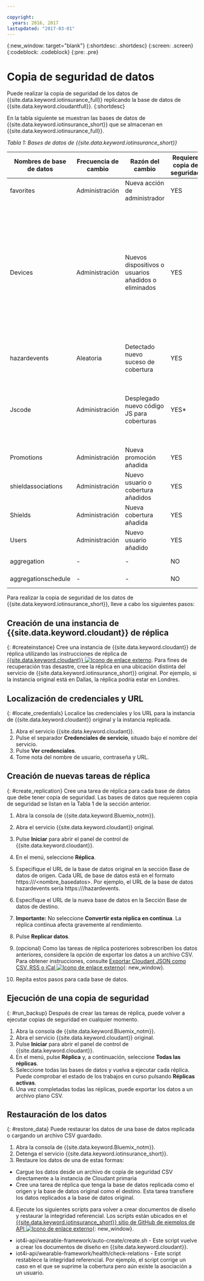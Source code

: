 ```yaml
---

copyright:
  years: 2016, 2017
lastupdated: "2017-03-01"
---
```


<!-- Common attributes used in the template are defined as follows: -->
{:new_window: target="blank"}
{:shortdesc: .shortdesc}
{:screen: .screen}
{:codeblock: .codeblock}
{:pre: .pre}



<!-- {{site.data.keyword.iotinsurance_full}}  {{site.data.keyword.iotinsurance_short}}  -->

# Copia de seguridad de datos
Puede realizar la copia de seguridad de los datos de {{site.data.keyword.iotinsurance_full}} replicando la base de datos de {{site.data.keyword.cloudantfull}}.
{:shortdesc}

En la tabla siguiente se muestran las bases de datos de {{site.data.keyword.iotinsurance_short}} que se almacenan en {{site.data.keyword.iotinsurance_full}}.

*Tabla 1: Bases de datos de {{site.data.keyword.iotinsurance_short}}*

Nombres de base de datos| Frecuencia de cambio| Razón del cambio | Requiere copia de seguridad | Comentarios
------------- | -------------| -------------| -------------| -------------
favorites|Administración|Nueva acción de administrador|YES|-
Devices|Administración|Nuevos dispositivos o usuarios añadidos o eliminados|YES| El transformador genera una tabla de forma dinámica en la memoria y la rellena con datos del proveedor del dispositivo. Para pasarelas conectadas directamente, esta tabla almacena los dispositivos.
hazardevents|Aleatoria|Detectado nuevo suceso de cobertura|YES|-
Jscode|Administración|Desplegado nuevo código JS para coberturas|YES*| De forma opcional, el administrador puede omitir la copia de seguridad y desplegar una versión nueva del código JS.
Promotions|Administración|Nueva promoción añadida|YES|-
shieldassociations|Administración|Nuevo usuario o cobertura añadidos|YES|-
Shields|Administración|Nueva cobertura añadida|YES|-
Users|Administración|Nuevo usuario añadido|YES|-
aggregation|-|-|NO|Se puede volver a crear.
aggregationschedule|-|-| NO|Se puede volver a crear.

Para realizar la copia de seguridad de los datos de {{site.data.keyword.iotinsurance_short}}, lleve a cabo los siguientes pasos:

## Creación de una instancia de {{site.data.keyword.cloudant}} de réplica
{: #createinstance}
Cree una instancia de {{site.data.keyword.cloudant}} de réplica utilizando las instrucciones de réplica de [{{site.data.keyword.cloudant}} ![Icono de enlace externo](../../icons/launch-glyph.svg)](https://docs.cloudant.com/replication.html). Para fines de recuperación tras desastre, cree la réplica en una ubicación distinta del servicio de {{site.data.keyword.iotinsurance_short}} original. Por ejemplo, si la instancia original está en Dallas, la réplica podría estar en Londres.

## Localización de credenciales y URL
{: #locate_credentials}
Localice las credenciales y los URL para la instancia de {{site.data.keyword.cloudant}} original y la instancia replicada.
1. Abra el servicio {{site.data.keyword.cloudant}}.
2. Pulse el separador **Credenciales de servicio**, situado bajo el nombre del servicio.
3. Pulse **Ver credenciales**.
4. Tome nota del nombre de usuario, contraseña y URL.

## Creación de nuevas tareas de réplica
{: #create_replication}
Cree una tarea de réplica para cada base de datos que debe tener copia de seguridad. Las bases de datos que requieren copia de seguridad se listan en la Tabla 1 de la sección anterior.

1. Abra la consola de {{site.data.keyword.Bluemix_notm}}.

2. Abra el servicio {{site.data.keyword.cloudant}} original.

3. Pulse **Iniciar** para abrir el panel de control de {{site.data.keyword.cloudant}}.

4. En el menú, seleccione **Réplica**.

5. Especifique el URL de la base de datos original en la sección Base de datos de origen. Cada URL de base de datos está en el formato https://<CloudantbaseURL>/<nombre_basedatos>.  Por ejemplo, el URL de la base de datos hazardevents sería https://<CloudantbaseURL>/hazardevents.

6. Especifique el URL de la nueva base de datos en la Sección Base de datos de destino.

7. **Importante:** No seleccione **Convertir esta réplica en continua**.  La réplica continua afecta gravemente al rendimiento.

8. Pulse **Replicar datos**.  

9. (opcional) Como las tareas de réplica posteriores sobrescriben los datos anteriores, considere la opción de exportar los datos a un archivo CSV.  Para obtener instrucciones, consulte [Exportar Cloudant JSON como CSV, RSS o iCal ![Icono de enlace externo](../../icons/launch-glyph.svg)](https://developer.ibm.com/clouddataservices/2015/09/22/export-cloudant-json-as-csv-rss-or-ical/){: new_window}.

10. Repita estos pasos para cada base de datos.

## Ejecución de una copia de seguridad
{: #run_backup}
Después de crear las tareas de réplica, puede volver a ejecutar copias de seguridad en cualquier momento.
1. Abra la consola de {{site.data.keyword.Bluemix_notm}}.
2. Abra el servicio {{site.data.keyword.cloudant}} original.
3. Pulse **Iniciar** para abrir el panel de control de {{site.data.keyword.cloudant}}.
4. En el menú, pulse **Réplica** y, a continuación, seleccione **Todas las réplicas**.
5. Seleccione todas las bases de datos y vuelva a ejecutar cada réplica. Puede comprobar el estado de los trabajos en curso pulsando **Réplicas activas**.
6. Una vez completadas todas las réplicas, puede exportar los datos a un archivo plano CSV.

## Restauración de los datos
{: #restore_data}
Puede restaurar los datos de una base de datos replicada o cargando un archivo CSV guardado.
1. Abra la consola de {{site.data.keyword.Bluemix_notm}}.
2. Detenga el servicio {{site.data.keyword.iotinsurance_short}}.
3. Restaure los datos de una de estas formas:
  - Cargue los datos desde un archivo de copia de seguridad CSV directamente a la instancia de Cloudant primaria
  - Cree una tarea de réplica que tenga la base de datos replicada como el origen y la base de datos original como el destino. Esta tarea transfiere los datos replicados a la base de datos original.
4. Ejecute los siguientes scripts para volver a crear documentos de diseño y restaurar la integridad referencial.  Los scripts están ubicados en el [{{site.data.keyword.iotinsurance_short}} sitio de GitHub de ejemplos de API ![Icono de enlace externo](../../icons/launch-glyph.svg)](https://github.com/IBM-Bluemix/iot4i-api-examples-nodejs/){: new_window}.
  - iot4i-api/wearable-framework/auto-create/create.sh - Este script vuelve a crear los documentos de diseño en {{site.data.keyword.cloudant}}.
  - iot4i-api/wearable-framework/health/check-relations - Este script restablece la integridad referencial. Por ejemplo, el script corrige un caso en el que se suprime la cobertura pero aún existe la asociación a un usuario.
